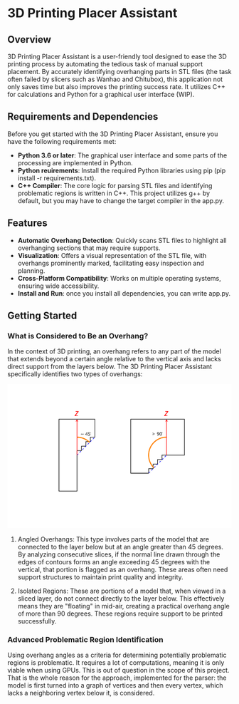 # 3D Printing Placer Assistant

## Overview

3D Printing Placer Assistant is a user-friendly tool designed to ease the 3D printing process by automating the tedious task of manual support placement. By accurately identifying overhanging parts in STL files (the task often failed by slicers such as Wanhao and Chitubox), this application not only saves time but also improves the printing success rate. It utilizes C++ for calculations and Python for a graphical user interface (WIP).

## Requirements and Dependencies

Before you get started with the 3D Printing Placer Assistant, ensure you have the following requirements met:

- **Python 3.6 or later**: The graphical user interface and some parts of the processing are implemented in Python.
- **Python reuirements**:  Install the required Python libraries using pip (pip install -r requirements.txt).
- **C++ Compiler**: The core logic for parsing STL files and identifying problematic regions is written in C++. This project utilizes g++ by default, but you may have to change the target compiler in the app.py.

## Features

- **Automatic Overhang Detection**: Quickly scans STL files to highlight all overhanging sections that may require supports.
- **Visualization**: Offers a visual representation of the STL file, with overhangs prominently marked, facilitating easy inspection and planning.
- **Cross-Platform Compatibility**: Works on multiple operating systems, ensuring wide accessibility.
- **Install and Run**: once you install all dependencies, you can write app.py.

## Getting Started

### What is Considered to Be an Overhang?

In the context of 3D printing, an overhang refers to any part of the model that extends beyond a certain angle relative to the vertical axis and lacks direct support from the layers below. The 3D Printing Placer Assistant specifically identifies two types of overhangs:

![Overhangs diagram: angled and isolated](Images/overhang-example.svg)

1. Angled Overhangs: This type involves parts of the model that are connected to the layer below but at an angle greater than 45 degrees. By analyzing consecutive slices, if the normal line drawn through the edges of contours forms an angle exceeding 45 degrees with the vertical, that portion is flagged as an overhang. These areas often need support structures to maintain print quality and integrity.

2. Isolated Regions: These are portions of a model that, when viewed in a sliced layer, do not connect directly to the layer below. This effectively means they are "floating" in mid-air, creating a practical overhang angle of more than 90 degrees. These regions require support to be printed successfully.

### Advanced Problematic Region Identification

Using overhang angles as a criteria for determining potentially problematic regions is problematic. It requires a lot of computations, meaning it is only viable when using GPUs. This is out of question in the scope of this project. That is the whole reason for the approach, implemented for the parser: the model is first turned into a graph of vertices and then every vertex, which lacks a neighboring vertex below it, is considered.